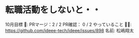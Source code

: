 # 転職活動をしないと・・

10月目標 🚀: PRマージ：2 / 2
PR確認： 0 / 2
やっていること 🏃‍♂️: https://github.com/ideee-tech/ideee/issues/898
名前: 松嶋翔太